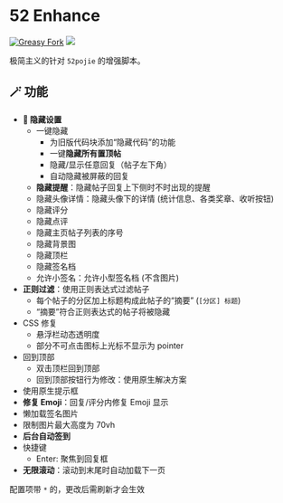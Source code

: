 # 52 Enhance

[![Greasy Fork](https://img.shields.io/greasyfork/dt/469051)](https://greasyfork.org/scripts/469051) [![](https://img.shields.io/badge/Crazy%20Thur.-V%20me%2050-red?logo=kfc)](https://greasyfork.org/rails/active_storage/blobs/redirect/eyJfcmFpbHMiOnsibWVzc2FnZSI6IkJBaHBBaWZvIiwiZXhwIjpudWxsLCJwdXIiOiJibG9iX2lkIn19--10e04ed7ed56ae18d22cec6d675b34fd579cecab/wechat.jpeg?locale=zh-CN)

极简主义的针对 `52pojie` 的增强脚本。

## 🪄 功能

- **🫥 隐藏设置**
  - 一键隐藏
    - 为旧版代码块添加“隐藏代码”的功能
    - 一键**隐藏所有置顶帖**
    - 隐藏/显示任意回复（帖子左下角）
    - 自动隐藏被屏蔽的回复
  - **隐藏提醒**：隐藏帖子回复上下侧时不时出现的提醒
  - 隐藏头像详情：隐藏头像下的详情 (统计信息、各类奖章、收听按钮)
  - 隐藏评分
  - 隐藏点评
  - 隐藏主页帖子列表的序号
  - 隐藏背景图
  - 隐藏顶栏
  - 隐藏签名档
  - 允许小签名：允许小型签名档  (不含图片)
- **正则过滤**：使用正则表达式过滤帖子
  - 每个帖子的分区加上标题构成此帖子的“摘要” (`[分区] 标题`)
  - “摘要”符合正则表达式的帖子将被隐藏
- CSS 修复
  - 悬浮栏动态透明度
  - 部分不可点击图标上光标不显示为 pointer
- 回到顶部
  - 双击顶栏回到顶部
  - 回到顶部按钮行为修改：使用原生解决方案
- 使用原生提示框
- **修复 Emoji**：回复/评分内修复 Emoji 显示
- 懒加载签名图片
- 限制图片最大高度为 70vh
- **后台自动签到**
- 快捷键
  - Enter: 聚焦到回复框
- **无限滚动**：滚动到末尾时自动加载下一页

配置项带 `*` 的，更改后需刷新才会生效
